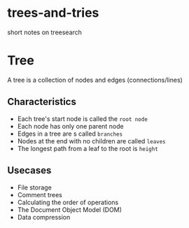 # trees-and-tries
short notes on treesearch

# Tree

A tree is a collection of nodes and edges (connections/lines)

## Characteristics

- Each tree's start node is called the `root node`
- Each node has only one parent node
- Edges in a tree are s called `branches`
- Nodes at the end with no children are called `leaves`
- The longest path from a leaf to the root is `height`

## Usecases

- File storage
- Comment trees
- Calculating the order of operations
- The Document Object Model (DOM)
- Data compression
